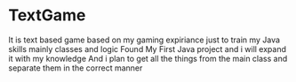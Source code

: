 # TextGame
It is text based game based on my gaming expiriance just to train my Java skills mainly classes and logic
Found My First Java project and i will expand it with my knowledge
And i plan to get all the things from the main class and separate them in the correct manner 
